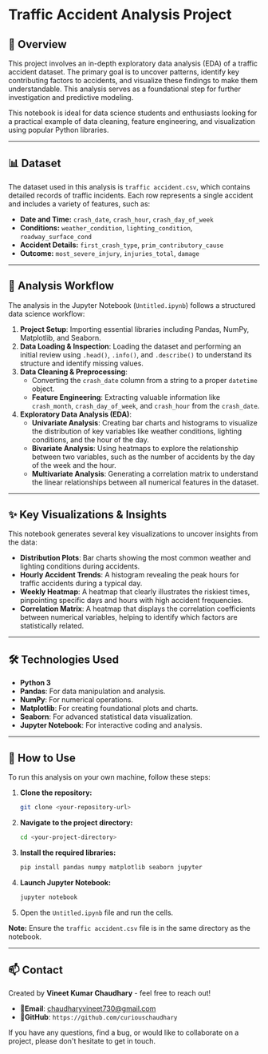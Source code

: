 # Traffic Accident Analysis Project

## 📖 Overview

This project involves an in-depth exploratory data analysis (EDA) of a traffic accident dataset. The primary goal is to uncover patterns, identify key contributing factors to accidents, and visualize these findings to make them understandable. This analysis serves as a foundational step for further investigation and predictive modeling.

This notebook is ideal for data science students and enthusiasts looking for a practical example of data cleaning, feature engineering, and visualization using popular Python libraries.

---

## 📊 Dataset

The dataset used in this analysis is `traffic accident.csv`, which contains detailed records of traffic incidents. Each row represents a single accident and includes a variety of features, such as:

* **Date and Time:** `crash_date`, `crash_hour`, `crash_day_of_week`
* **Conditions:** `weather_condition`, `lighting_condition`, `roadway_surface_cond`
* **Accident Details:** `first_crash_type`, `prim_contributory_cause`
* **Outcome:** `most_severe_injury`, `injuries_total`, `damage`

---

## 🔬 Analysis Workflow

The analysis in the Jupyter Notebook (`Untitled.ipynb`) follows a structured data science workflow:

1.  **Project Setup**: Importing essential libraries including Pandas, NumPy, Matplotlib, and Seaborn.
2.  **Data Loading & Inspection**: Loading the dataset and performing an initial review using `.head()`, `.info()`, and `.describe()` to understand its structure and identify missing values.
3.  **Data Cleaning & Preprocessing**:
    * Converting the `crash_date` column from a string to a proper `datetime` object.
    * **Feature Engineering**: Extracting valuable information like `crash_month`, `crash_day_of_week`, and `crash_hour` from the `crash_date`.
4.  **Exploratory Data Analysis (EDA)**:
    * **Univariate Analysis**: Creating bar charts and histograms to visualize the distribution of key variables like weather conditions, lighting conditions, and the hour of the day.
    * **Bivariate Analysis**: Using heatmaps to explore the relationship between two variables, such as the number of accidents by the day of the week and the hour.
    * **Multivariate Analysis**: Generating a correlation matrix to understand the linear relationships between all numerical features in the dataset.

---

## ✨ Key Visualizations & Insights

This notebook generates several key visualizations to uncover insights from the data:

* **Distribution Plots**: Bar charts showing the most common weather and lighting conditions during accidents.
* **Hourly Accident Trends**: A histogram revealing the peak hours for traffic accidents during a typical day.
* **Weekly Heatmap**: A heatmap that clearly illustrates the riskiest times, pinpointing specific days and hours with high accident frequencies.
* **Correlation Matrix**: A heatmap that displays the correlation coefficients between numerical variables, helping to identify which factors are statistically related.

---

## 🛠️ Technologies Used

* **Python 3**
* **Pandas**: For data manipulation and analysis.
* **NumPy**: For numerical operations.
* **Matplotlib**: For creating foundational plots and charts.
* **Seaborn**: For advanced statistical data visualization.
* **Jupyter Notebook**: For interactive coding and analysis.

---

## 🚀 How to Use

To run this analysis on your own machine, follow these steps:

1.  **Clone the repository:**
    ```bash
    git clone <your-repository-url>
    ```
2.  **Navigate to the project directory:**
    ```bash
    cd <your-project-directory>
    ```
3.  **Install the required libraries:**
    ```bash
    pip install pandas numpy matplotlib seaborn jupyter
    ```
4.  **Launch Jupyter Notebook:**
    ```bash
    jupyter notebook
    ```
5.  Open the `Untitled.ipynb` file and run the cells.

**Note:** Ensure the `traffic accident.csv` file is in the same directory as the notebook.

---

## 📫 Contact

Created by **Vineet Kumar Chaudhary** - feel free to reach out!

* **📧Email**: [chaudharyvineet730@gmail.com](mailto:chaudharyvineet730@gmail.com)
* **🚀GitHub**: `https://github.com/curiouschaudhary` 

If you have any questions, find a bug, or would like to collaborate on a project, please don't hesitate to get in touch.

